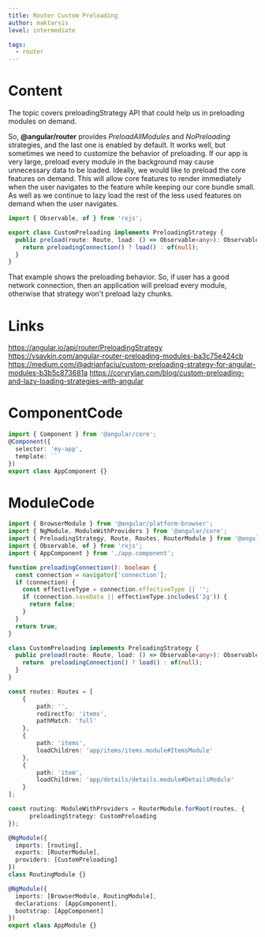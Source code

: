```yaml
---
title: Router Custom Preloading
author: maktarsis
level: intermediate

tags:
  - router
---
```


# Content
The topic covers preloadingStrategy API that could help us in preloading modules on demand.

So, **@angular/router** provides _PreloadAllModules_ and _NoPreloading_ strategies, and the last one is enabled by default. It works well, but sometimes we need to customize the behavior of preloading. If our app is very large, preload every module in the background may cause unnecessary data to be loaded. Ideally, we would like to preload the core features on demand. This will allow core features to render immediately when the user navigates to the feature while keeping our core bundle small. As well as we continue to lazy load the rest of the less used features on demand when the user navigates.
```typescript
import { Observable, of } from 'rxjs';

export class CustomPreloading implements PreloadingStrategy {
  public preload(route: Route, load: () => Observable<any>): Observable<any> {
    return preloadingConnection() ? load() : of(null);
  }
}
```
That example shows the preloading behavior. 
So, if user has a good network connection, then an application will preload every module, otherwise that strategy won't preload lazy chunks.
# Links
https://angular.io/api/router/PreloadingStrategy
https://vsavkin.com/angular-router-preloading-modules-ba3c75e424cb
https://medium.com/@adrianfaciu/custom-preloading-strategy-for-angular-modules-b3b5c873681a
https://coryrylan.com/blog/custom-preloading-and-lazy-loading-strategies-with-angular

# ComponentCode
```typescript
import { Component } from '@angular/core';
@Component({
  selector: 'my-app',
  template: ``
})
export class AppComponent {}
```

# ModuleCode
```typescript
import { BrowserModule } from '@angular/platform-browser';
import { NgModule, ModuleWithProviders } from '@angular/core';
import { PreloadingStrategy, Route, Routes, RouterModule } from '@angular/router';
import { Observable, of } from 'rxjs';
import { AppComponent } from './app.component';

function preloadingConnection(): boolean {
  const connection = navigator['connection'];
  if (connection) {
    const effectiveType = connection.effectiveType || '';
    if (connection.saveData || effectiveType.includes('2g')) {
      return false;
    }
  }
  return true;
}

class CustomPreloading implements PreloadingStrategy {
  public preload(route: Route, load: () => Observable<any>): Observable<any> {
    return  preloadingConnection() ? load() : of(null);
  }
}

const routes: Routes = [
    { 
        path: '', 
        redirectTo: 'items', 
        pathMatch: 'full' 
    },
    {
        path: 'items',
        loadChildren: 'app/items/items.module#ItemsModule'
    },
    {
        path: 'item',
        loadChildren: 'app/details/details.module#DetailsModule'
    }
];

const routing: ModuleWithProviders = RouterModule.forRoot(routes, {
      preloadingStrategy: CustomPreloading
});

@NgModule({
  imports: [routing],
  exports: [RouterModule],
  providers: [CustomPreloading]
})
class RoutingModule {}

@NgModule({
  imports: [BrowserModule, RoutingModule],
  declarations: [AppComponent],
  bootstrap: [AppComponent]
})
export class AppModule {}
```
